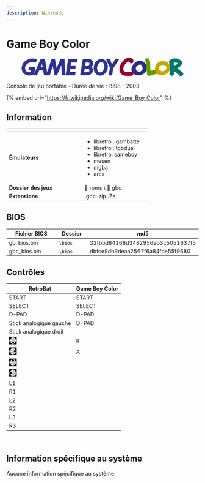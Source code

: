 ```yaml
---
description: Nintendo
---
```


# Game Boy Color

<div align="left">

<figure><img src="https://raw.githubusercontent.com/fabricecaruso/es-theme-carbon/master/art/logos/gbc.svg" alt=""><figcaption></figcaption></figure>

</div>

Console de jeu portable - Durée de vie : 1998 - 2003

{% embed url="https://fr.wikipedia.org/wiki/Game_Boy_Color" %}

## Information

<table data-header-hidden><thead><tr><th width="184"></th><th></th><th data-hidden></th></tr></thead><tbody><tr><td><strong>Émulateurs</strong></td><td><ul><li>libretro : gambatte</li><li>libretro : tgbdual</li><li>libretro: sameboy</li><li>mesen</li><li>mgba</li><li>ares</li></ul></td><td></td></tr><tr><td><strong>Dossier des jeux</strong></td><td><span data-gb-custom-inline data-tag="emoji" data-code="1f4c1">📁</span> roms \ <span data-gb-custom-inline data-tag="emoji" data-code="1f4c2">📂</span> gbc</td><td></td></tr><tr><td><strong>Extensions</strong></td><td>.gbc .zip .7z</td><td></td></tr></tbody></table>

## BIOS

<table><thead><tr><th width="187">Fichier BIOS</th><th width="98">Dossier</th><th>md5</th></tr></thead><tbody><tr><td>gb_bios.bin</td><td><code>\bios</code></td><td>32fbbd84168d3482956eb3c5051637f5</td></tr><tr><td>gbc_bios.bin</td><td><code>\bios</code></td><td>dbfce9db9deaa2567f6a84fde55f9680</td></tr></tbody></table>

## Contrôles

| RetroBat                                                                           | Game Boy Color |
| ---------------------------------------------------------------------------------- | -------------- |
| START                                                                              | START          |
| SELECT                                                                             | SELECT         |
| D-PAD                                                                              | D-PAD          |
| Stick analogique gauche                                                            | D-PAD          |
| Stick analogique droit                                                             |                |
| ![A](<../../../../.gitbook/assets/image (19).png>)                                 | B              |
| ![B](<../../../../.gitbook/assets/image (6).png>)                                  | A              |
| <img src="../../../../.gitbook/assets/image (34).png" alt="" data-size="original"> |                |
| <img src="../../../../.gitbook/assets/image (32).png" alt="" data-size="line">     |                |
| L1                                                                                 |                |
| R1                                                                                 |                |
| L2                                                                                 |                |
| R2                                                                                 |                |
| L3                                                                                 |                |
| R3                                                                                 |                |

<div align="left">

<figure><img src="https://i.imgur.com/ptx8LTP.png" alt=""><figcaption></figcaption></figure>

</div>

## Information spécifique au système

Aucune information spécifique au système.
